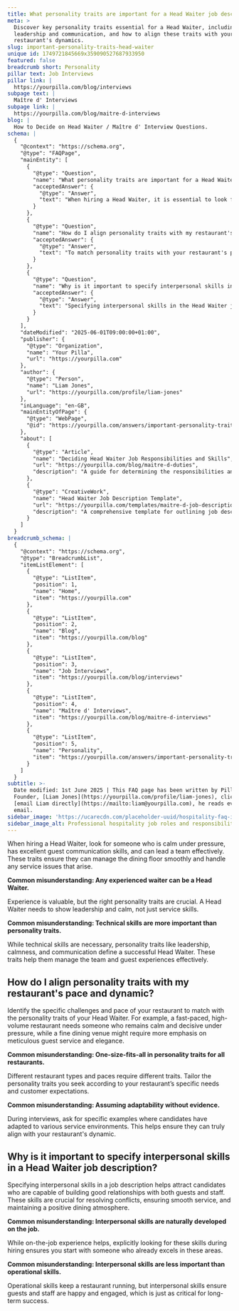 ```yaml
---
title: What personality traits are important for a Head Waiter job description?
meta: >
  Discover key personality traits essential for a Head Waiter, including
  leadership and communication, and how to align these traits with your
  restaurant's dynamics.
slug: important-personality-traits-head-waiter
unique id: 1749721845669x359090527687933950
featured: false
breadcrumb short: Personality
pillar text: Job Interviews
pillar link: |
  https://yourpilla.com/blog/interviews
subpage text: |
  Maître d' Interviews
subpage link: |
  https://yourpilla.com/blog/maitre-d-interviews
blog: |
  How to Decide on Head Waiter / Maître d' Interview Questions.
schema: |
  {
    "@context": "https://schema.org",
    "@type": "FAQPage",
    "mainEntity": [
      {
        "@type": "Question",
        "name": "What personality traits are important for a Head Waiter job description?",
        "acceptedAnswer": {
          "@type": "Answer",
          "text": "When hiring a Head Waiter, it is essential to look for someone who remains calm under pressure, displays excellent guest communication skills, and can effectively lead a team. These traits are crucial for managing the dining floor smoothly and addressing any service issues that arise."
        }
      },
      {
        "@type": "Question",
        "name": "How do I align personality traits with my restaurant's pace and dynamic?",
        "acceptedAnswer": {
          "@type": "Answer",
          "text": "To match personality traits with your restaurant's pace and dynamic, it's important to understand the specific challenges and demands of your establishment. For a fast-paced, high-volume setting, seek traits like calmness and decisiveness. For a fine dining experience, focus on meticulous guest service and elegance. This tailoring helps ensure that your Head Waiter can effectively meet the specific needs and expectations of your guests and venue."
        }
      },
      {
        "@type": "Question",
        "name": "Why is it important to specify interpersonal skills in a Head Waiter job description?",
        "acceptedAnswer": {
          "@type": "Answer",
          "text": "Specifying interpersonal skills in the Head Waiter job description is vital as it attracts candidates who can foster positive relationships with both guests and staff. These skills are crucial for resolving conflicts, maintaining smooth service, and creating a positive dining atmosphere, which is essential for the long-term success of a restaurant."
        }
      }
    ],
    "dateModified": "2025-06-01T09:00:00+01:00",
    "publisher": {
      "@type": "Organization",
      "name": "Your Pilla",
      "url": "https://yourpilla.com"
    },
    "author": {
      "@type": "Person",
      "name": "Liam Jones",
      "url": "https://yourpilla.com/profile/liam-jones"
    },
    "inLanguage": "en-GB",
    "mainEntityOfPage": {
      "@type": "WebPage",
      "@id": "https://yourpilla.com/answers/important-personality-traits-head-waiter"
    },
    "about": [
      {
        "@type": "Article",
        "name": "Deciding Head Waiter Job Responsibilities and Skills",
        "url": "https://yourpilla.com/blog/maitre-d-duties",
        "description": "A guide for determining the responsibilities and required skills for a Head Waiter to ensure effective restaurant management."
      },
      {
        "@type": "CreativeWork",
        "name": "Head Waiter Job Description Template",
        "url": "https://yourpilla.com/templates/maitre-d-job-description",
        "description": "A comprehensive template for outlining job descriptions for Head Waiters, focusing on required skills and personality traits."
      }
    ]
  }
breadcrumb_schema: |
  {
    "@context": "https://schema.org",
    "@type": "BreadcrumbList",
    "itemListElement": [
      {
        "@type": "ListItem",
        "position": 1,
        "name": "Home",
        "item": "https://yourpilla.com"
      },
      {
        "@type": "ListItem",
        "position": 2,
        "name": "Blog",
        "item": "https://yourpilla.com/blog"
      },
      {
        "@type": "ListItem",
        "position": 3,
        "name": "Job Interviews",
        "item": "https://yourpilla.com/blog/interviews"
      },
      {
        "@type": "ListItem",
        "position": 4,
        "name": "Maître d' Interviews",
        "item": "https://yourpilla.com/blog/maitre-d-interviews"
      },
      {
        "@type": "ListItem",
        "position": 5,
        "name": "Personality",
        "item": "https://yourpilla.com/answers/important-personality-traits-head-waiter"
      }
    ]
  }
subtitle: >-
  Date modified: 1st June 2025 | This FAQ page has been written by Pilla
  Founder, [Liam Jones](https://yourpilla.com/profile/liam-jones), click to
  [email Liam directly](https://mailto:liam@yourpilla.com), he reads every
  email.
sidebar_image: 'https://ucarecdn.com/placeholder-uuid/hospitality-faq-image.jpg'
sidebar_image_alt: Professional hospitality job roles and responsibilities
---
```

When hiring a Head Waiter, look for someone who is calm under pressure, has excellent guest communication skills, and can lead a team effectively. These traits ensure they can manage the dining floor smoothly and handle any service issues that arise.

**Common misunderstanding: Any experienced waiter can be a Head Waiter.**

Experience is valuable, but the right personality traits are crucial. A Head Waiter needs to show leadership and calm, not just service skills.

**Common misunderstanding: Technical skills are more important than personality traits.**

While technical skills are necessary, personality traits like leadership, calmness, and communication define a successful Head Waiter. These traits help them manage the team and guest experiences effectively.

## How do I align personality traits with my restaurant's pace and dynamic?

Identify the specific challenges and pace of your restaurant to match with the personality traits of your Head Waiter. For example, a fast-paced, high-volume restaurant needs someone who remains calm and decisive under pressure, while a fine dining venue might require more emphasis on meticulous guest service and elegance.

**Common misunderstanding: One-size-fits-all in personality traits for all restaurants.**

Different restaurant types and paces require different traits. Tailor the personality traits you seek according to your restaurant’s specific needs and customer expectations.

**Common misunderstanding: Assuming adaptability without evidence.**

During interviews, ask for specific examples where candidates have adapted to various service environments. This helps ensure they can truly align with your restaurant's dynamic.

## Why is it important to specify interpersonal skills in a Head Waiter job description?

Specifying interpersonal skills in a job description helps attract candidates who are capable of building good relationships with both guests and staff. These skills are crucial for resolving conflicts, ensuring smooth service, and maintaining a positive dining atmosphere.

**Common misunderstanding: Interpersonal skills are naturally developed on the job.**

While on-the-job experience helps, explicitly looking for these skills during hiring ensures you start with someone who already excels in these areas.

**Common misunderstanding: Interpersonal skills are less important than operational skills.**

Operational skills keep a restaurant running, but interpersonal skills ensure guests and staff are happy and engaged, which is just as critical for long-term success.
